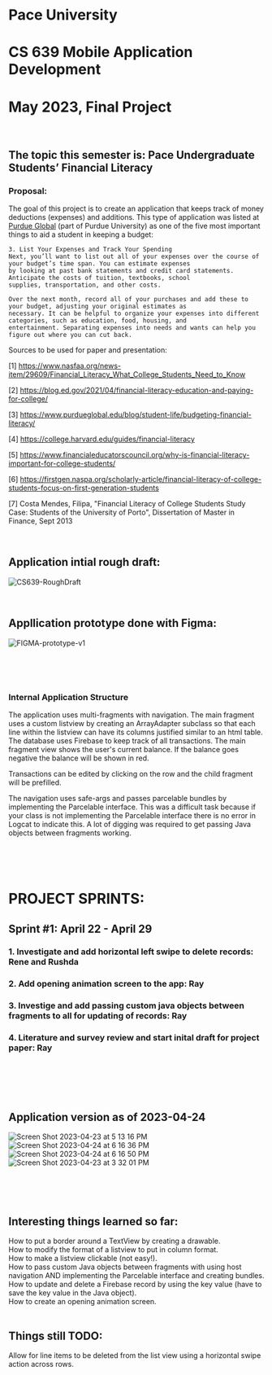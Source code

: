 # Pace University
# CS 639 Mobile Application Development
# May 2023, Final Project

<br>

## The topic this semester is: Pace Undergraduate Students’ Financial Literacy

### Proposal:
The goal of this project is to create an application that keeps track of money deductions (expenses) and additions. This type of application was listed at [Purdue Global](https://www.purdueglobal.edu/blog/student-life/budgeting-financial-literacy/) (part of Purdue University) as one of the five most important things to aid a student in keeping a budget:
```
3. List Your Expenses and Track Your Spending
Next, you’ll want to list out all of your expenses over the course of your budget’s time span. You can estimate expenses
by looking at past bank statements and credit card statements. Anticipate the costs of tuition, textbooks, school 
supplies, transportation, and other costs.

Over the next month, record all of your purchases and add these to your budget, adjusting your original estimates as 
necessary. It can be helpful to organize your expenses into different categories, such as education, food, housing, and 
entertainment. Separating expenses into needs and wants can help you figure out where you can cut back.
```

Sources to be used for paper and presentation:

[1] https://www.nasfaa.org/news-item/29609/Financial_Literacy_What_College_Students_Need_to_Know

[2] https://blog.ed.gov/2021/04/financial-literacy-education-and-paying-for-college/

[3] https://www.purdueglobal.edu/blog/student-life/budgeting-financial-literacy/

[4] https://college.harvard.edu/guides/financial-literacy

[5] https://www.financialeducatorscouncil.org/why-is-financial-literacy-important-for-college-students/

[6] https://firstgen.naspa.org/scholarly-article/financial-literacy-of-college-students-focus-on-first-generation-students

[7] Costa Mendes, Filipa, "Financial Literacy of College Students Study Case: Students of the University of Porto", Dissertation of Master in Finance, Sept 2013 



<br>

## Application intial rough draft:
![CS639-RoughDraft](https://user-images.githubusercontent.com/94663542/232889561-7593f186-8f36-4eeb-b7f7-a465c3a3b712.jpg)

<br>

## Appllication prototype done with Figma:
![FIGMA-prototype-v1](https://user-images.githubusercontent.com/94663542/232889751-70d7418a-305b-44af-9fb3-aafe278f467e.png)


<br>
<br>
<br>

### Internal Application Structure
<p>The application uses multi-fragments with navigation. The main fragment uses a custom listview by creating an ArrayAdapter subclass so that each line within the listview can have its columns justified similar to an html table. The database uses Firebase to keep track of all transactions. The main fragment view shows the user's current balance. If the balance goes negative the balance will be shown in red.

Transactions can be edited by clicking on the row and the child fragment will be prefilled.

The navigation uses safe-args and passes parcelable bundles by implementing the Parcelable interface. This was a difficult task because if your class is not implementing the Parcelable interface there is no error in Logcat to indicate this. A lot of digging was required to get passing Java objects between fragments working.
</p>

<br>
<br>
<br>

# **PROJECT SPRINTS:**
## Sprint #1: April 22 - April 29
### 1. Investigate and add horizontal left swipe to delete records: Rene and Rushda
### 2. Add opening animation screen to the app: Ray
### 3. Investige and add passing custom java objects between fragments to all for updating of records: Ray
### 4. Literature and survey review and start inital draft for project paper: Ray

<br>
<br>
<br>
<br>



## Application version as of 2023-04-24
![Screen Shot 2023-04-23 at 5 13 16 PM](https://user-images.githubusercontent.com/94663542/233866658-e454c3c2-d55b-48bc-bcf1-1cb418ad021d.png)
![Screen Shot 2023-04-24 at 6 16 36 PM](https://user-images.githubusercontent.com/94663542/234129236-8a8ce217-9003-4b43-9d76-60d5759354f0.png)
![Screen Shot 2023-04-24 at 6 16 50 PM](https://user-images.githubusercontent.com/94663542/234129258-8016ee39-465c-499c-ab32-321333050a03.png)
![Screen Shot 2023-04-23 at 3 32 01 PM](https://user-images.githubusercontent.com/94663542/233866692-ecb9ff3f-6260-4d10-98ff-bf8b2f859428.png)

<br>
<br>
<br>

## Interesting things learned so far:
How to put a border around a TextView by creating a drawable.<br>
How to modify the format of a listview to put in column format.<br>
How to make a listview clickable (not easy!).<br>
How to pass custom Java objects between fragments with using host navigation AND implementing the Parcelable interface and creating bundles.<br>
How to update and delete a Firebase record by using the key value (have to save the key value in the Java object).<br>
How to create an opening animation screen.<br>
<br>

## Things still TODO:
Allow for line items to be deleted from the list view using a horizontal swipe action across rows.<br>

